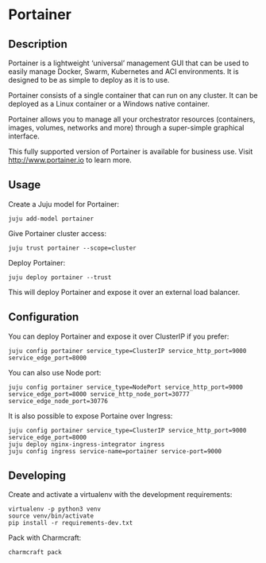 # Portainer

## Description

Portainer is a lightweight ‘universal’ management GUI that can be used to easily manage Docker, Swarm, Kubernetes and ACI environments. It is designed to be as simple to deploy as it is to use.

Portainer consists of a single container that can run on any cluster. It can be deployed as a Linux container or a Windows native container.

Portainer allows you to manage all your orchestrator resources (containers, images, volumes, networks and more) through a super-simple graphical interface.

This fully supported version of Portainer is available for business use. Visit http://www.portainer.io to learn more.


## Usage

Create a Juju model for Portainer:

```
juju add-model portainer
```

Give Portainer cluster access:

```
juju trust portainer --scope=cluster
```

Deploy Portainer:

```
juju deploy portainer --trust
```

This will deploy Portainer and expose it over an external load balancer.

## Configuration

You can deploy Portainer and expose it over ClusterIP if you prefer:

```
juju config portainer service_type=ClusterIP service_http_port=9000 service_edge_port=8000
```

You can also use Node port:

```
juju config portainer service_type=NodePort service_http_port=9000 service_edge_port=8000 service_http_node_port=30777 service_edge_node_port=30776
```

It is also possible to expose Portaine over Ingress:

```
juju config portainer service_type=ClusterIP service_http_port=9000 service_edge_port=8000
juju deploy nginx-ingress-integrator ingress
juju config ingress service-name=portainer service-port=9000
```

## Developing

Create and activate a virtualenv with the development requirements:

```
virtualenv -p python3 venv
source venv/bin/activate
pip install -r requirements-dev.txt
```

Pack with Charmcraft:

```
charmcraft pack
```
